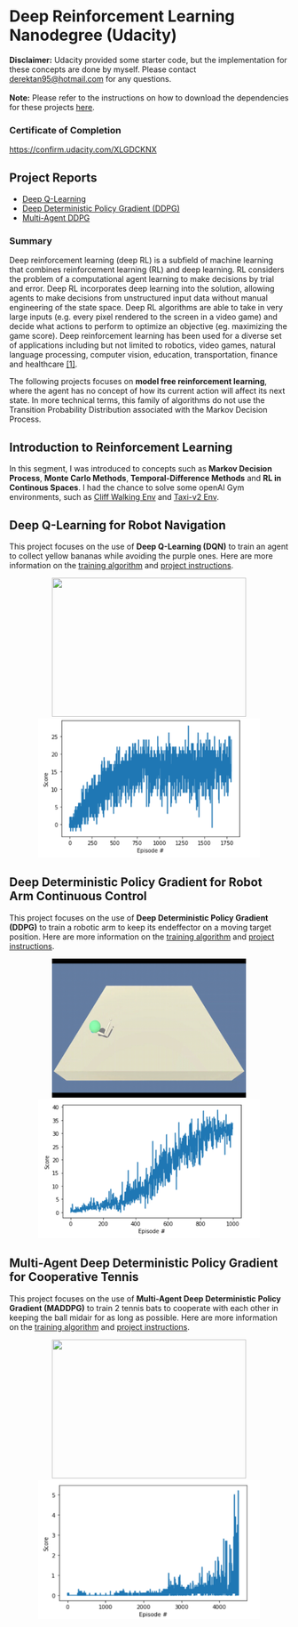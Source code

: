 # Deep Reinforcement Learning Nanodegree (Udacity)

**Disclaimer:** Udacity provided some starter code, but the implementation for these concepts are done by myself. Please contact derektan95@hotmail.com for any questions. <br><br>
**Note:** Please refer to the instructions on how to download the dependencies for these projects [here](https://github.com/derektan95/deep-reinforcement-learning-udacity-nanodegree/blob/master/INSTRUCTIONS.md).

### Certificate of Completion<br/>
https://confirm.udacity.com/XLGDCKNX

## Project Reports
- [Deep Q-Learning](https://github.com/derektan95/deep-reinforcement-learning-udacity-nanodegree/tree/master/p1_navigation)
- [Deep Deterministic Policy Gradient (DDPG)](https://github.com/derektan95/deep-reinforcement-learning-udacity-nanodegree/tree/master/p2_continuous-control)
- [Multi-Agent DDPG](https://github.com/derektan95/deep-reinforcement-learning-udacity-nanodegree/tree/master/p2_continuous-control)

### Summary<br/>
Deep reinforcement learning (deep RL) is a subfield of machine learning that combines reinforcement learning (RL) and deep learning. RL considers the problem of a computational agent learning to make decisions by trial and error. Deep RL incorporates deep learning into the solution, allowing agents to make decisions from unstructured input data without manual engineering of the state space. Deep RL algorithms are able to take in very large inputs (e.g. every pixel rendered to the screen in a video game) and decide what actions to perform to optimize an objective (eg. maximizing the game score). Deep reinforcement learning has been used for a diverse set of applications including but not limited to robotics, video games, natural language processing, computer vision, education, transportation, finance and healthcare [[1]](https://en.wikipedia.org/wiki/Deep_reinforcement_learning). 

The following projects focuses on **model free reinforcement learning**, where the agent has no concept of how its current action will affect its next state. In more technical terms, this family of algorithms do not use the Transition Probability Distribution associated with the Markov Decision Process.


## Introduction to Reinforcement Learning <br/>
In this segment, I was introduced to concepts such as **Markov Decision Process**, **Monte Carlo Methods**, **Temporal-Difference Methods** and **RL in Continous Spaces**. I had the chance to solve some openAI Gym environments, such as [Cliff Walking Env](https://github.com/openai/gym/blob/master/gym/envs/toy_text/cliffwalking.py) and [Taxi-v2 Env](https://gym.openai.com/envs/Taxi-v2/).


## Deep Q-Learning  for Robot Navigation <br/>
This project focuses on the use of **Deep Q-Learning (DQN)** to train an agent to collect yellow bananas while avoiding the purple ones. Here are more information on the [training algorithm](https://github.com/derektan95/deep-reinforcement-learning-udacity-nanodegree/tree/master/p1_navigation) and [project instructions](https://github.com/derektan95/deep-reinforcement-learning-udacity-nanodegree/blob/master/p1_navigation/INSTRUCTIONS.md).

<p align="center">
  <img src="p1_navigation/media/p1_dqn_navigation_trained_agent_raw_Trimmed.gif" width="350" height="250" />
  <img src="p1_navigation/media/score_vs_episodes_dqn.PNG" width="400" height="250" />
</p>

## Deep Deterministic Policy Gradient for Robot Arm Continuous Control <br/>
This project focuses on the use of **Deep Deterministic Policy Gradient (DDPG)** to train a robotic arm to keep its endeffector on a moving target position. Here are more information on the [training algorithm](https://github.com/derektan95/deep-reinforcement-learning-udacity-nanodegree/tree/master/p2_continuous-control) and [project instructions](https://github.com/derektan95/deep-reinforcement-learning-udacity-nanodegree/blob/master/p2_continuous-control/INSTRUCTIONS.md).

<p align="center">
  <img src="p2_continuous-control/media/p2_ddpg_continuous_control_trained_agent_raw_Trimmed.gif" width="350" height="250" />
  <img src="p2_continuous-control/media/ddpg_reward_episode_graph.png" width="400" height="250" />
</p>

## Multi-Agent Deep Deterministic Policy Gradient for Cooperative Tennis <br/>

This project focuses on the use of **Multi-Agent Deep Deterministic Policy Gradient (MADDPG)** to train 2 tennis bats to cooperate with each other in keeping the ball midair for as long as possible. Here are more information on the [training algorithm](https://github.com/derektan95/deep-reinforcement-learning-udacity-nanodegree/tree/master/p3_collab-compet) and [project instructions](https://github.com/derektan95/deep-reinforcement-learning-udacity-nanodegree/blob/master/p3_collab-compet/INSTRUCTIONS.md).

<p align="center">
  <img src="p3_collab-compet/media/p3_maddpg_tennis_trained_agent_trimmed.gif" width="350" height="250" />
  <img src="p3_collab-compet/media/training_score_maddpg_self_play.png" width="400" height="250" />
</p>
